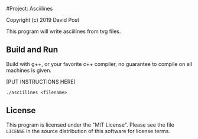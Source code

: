 #Project: Asciilines

Copyright (c) 2019 David Post

This program will write asciilines from tvg files.

## Build and Run 
Build with g++, or your favorite c++ compiler, no guarantee to compile on all machines is given.

[PUT INSTRUCTIONS HERE]

```
./asciilines <filename>
```

## License
This program is licensed under the "MIT License".  Please
see the file `LICENSE` in the source distribution of this
software for license terms.
